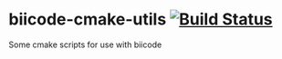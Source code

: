 # biicode-cmake-utils [![Build Status](https://travis-ci.org/smessmer/biicode-cmake-utils.svg)](https://travis-ci.org/smessmer/biicode-cmake-utils)

Some cmake scripts for use with biicode
